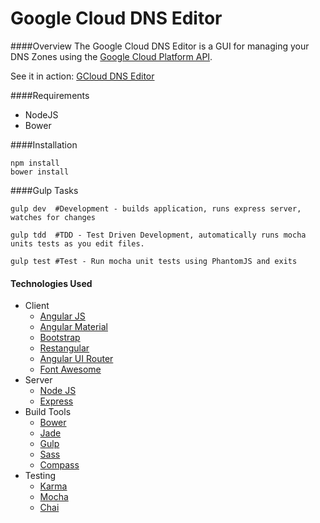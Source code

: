 Google Cloud DNS Editor
=============================
####Overview
The Google Cloud DNS Editor is a GUI for managing your DNS Zones using the [Google Cloud Platform API](https://cloud.google.com/dns/api/v1beta1/).

See it in action: [GCloud DNS Editor](http://gclouddns.xdoji.com/)

####Requirements
* NodeJS
* Bower

####Installation
```
npm install
bower install
```

####Gulp Tasks
```
gulp dev  #Development - builds application, runs express server, watches for changes

gulp tdd  #TDD - Test Driven Development, automatically runs mocha units tests as you edit files.

gulp test #Test - Run mocha unit tests using PhantomJS and exits

```
#### Technologies Used
* Client
  * [Angular JS](https://angularjs.org/)
  * [Angular Material](https://material.angularjs.org/)
  * [Bootstrap](http://getbootstrap.com/)
  * [Restangular](https://github.com/mgonto/restangular)
  * [Angular UI Router](https://github.com/angular-ui/ui-router)
  * [Font Awesome](http://fortawesome.github.io/Font-Awesome/)
* Server
  * [Node JS](http://nodejs.org/)
  * [Express](http://expressjs.com/)
* Build Tools
  * [Bower](http://bower.io/)
  * [Jade](http://jade-lang.com/)
  * [Gulp](gulpjs.com)
  * [Sass](http://sass-lang.com/)
  * [Compass](http://compass-style.org/)
* Testing
  * [Karma](https://github.com/karma-runner/karma)
  * [Mocha](http://mochajs.org/)
  * [Chai](http://chaijs.com/)
